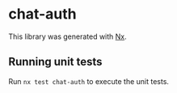 # chat-auth

This library was generated with [Nx](https://nx.dev).

## Running unit tests

Run `nx test chat-auth` to execute the unit tests.
